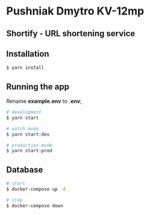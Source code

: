 # Pushniak Dmytro KV-12mp
## Shortify - URL shortening service

## Installation

```bash
$ yarn install
```

## Running the app

Rename <b>example.env</b> to <b>.env</b>;

```bash
# development
$ yarn start

# watch mode
$ yarn start:dev

# production mode
$ yarn start:prod
```


## Database

```bash
# start
$ docker-compose up -d

# stop
$ docker-compose down
```
